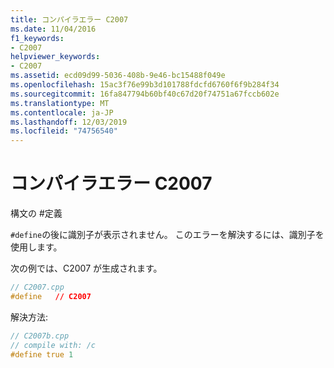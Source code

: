 ```yaml
---
title: コンパイラエラー C2007
ms.date: 11/04/2016
f1_keywords:
- C2007
helpviewer_keywords:
- C2007
ms.assetid: ecd09d99-5036-408b-9e46-bc15488f049e
ms.openlocfilehash: 15ac3f76e99b3d101788fdcfd6760f6f9b284f34
ms.sourcegitcommit: 16fa847794b60bf40c67d20f74751a67fccb602e
ms.translationtype: MT
ms.contentlocale: ja-JP
ms.lasthandoff: 12/03/2019
ms.locfileid: "74756540"
---
```

# <a name="compiler-error-c2007"></a>コンパイラエラー C2007

構文の \#定義

`#define`の後に識別子が表示されません。 このエラーを解決するには、識別子を使用します。

次の例では、C2007 が生成されます。

```cpp
// C2007.cpp
#define   // C2007
```

解決方法:

```cpp
// C2007b.cpp
// compile with: /c
#define true 1
```
